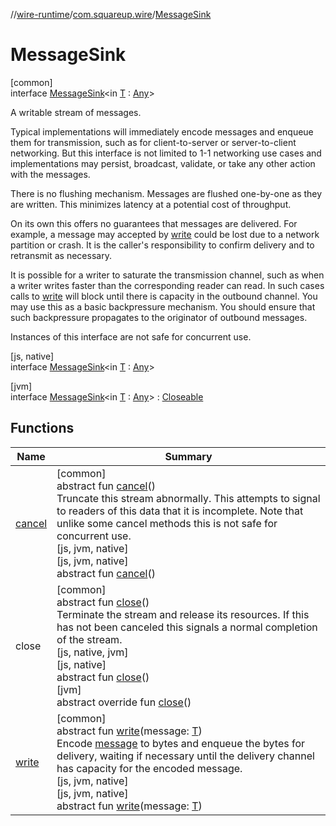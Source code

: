 //[wire-runtime](../../../index.md)/[com.squareup.wire](../index.md)/[MessageSink](index.md)

# MessageSink

[common]\
interface [MessageSink](index.md)&lt;in [T](index.md) : [Any](https://kotlinlang.org/api/latest/jvm/stdlib/kotlin/-any/index.html)&gt;

A writable stream of messages.

Typical implementations will immediately encode messages and enqueue them for transmission, such as for client-to-server or server-to-client networking. But this interface is not limited to 1-1 networking use cases and implementations may persist, broadcast, validate, or take any other action with the messages.

There is no flushing mechanism. Messages are flushed one-by-one as they are written. This minimizes latency at a potential cost of throughput.

On its own this offers no guarantees that messages are delivered. For example, a message may accepted by [write](write.md) could be lost due to a network partition or crash. It is the caller's responsibility to confirm delivery and to retransmit as necessary.

It is possible for a writer to saturate the transmission channel, such as when a writer writes faster than the corresponding reader can read. In such cases calls to [write](write.md) will block until there is capacity in the outbound channel. You may use this as a basic backpressure mechanism. You should ensure that such backpressure propagates to the originator of outbound messages.

Instances of this interface are not safe for concurrent use.

[js, native]\
interface [MessageSink](index.md)&lt;in [T](index.md) : [Any](https://kotlinlang.org/api/latest/jvm/stdlib/kotlin/-any/index.html)&gt;

[jvm]\
interface [MessageSink](index.md)&lt;in [T](index.md) : [Any](https://kotlinlang.org/api/latest/jvm/stdlib/kotlin/-any/index.html)&gt; : [Closeable](https://docs.oracle.com/javase/8/docs/api/java/io/Closeable.html)

## Functions

| Name | Summary |
|---|---|
| [cancel](cancel.md) | [common]<br>abstract fun [cancel](cancel.md)()<br>Truncate this stream abnormally. This attempts to signal to readers of this data that it is incomplete. Note that unlike some cancel methods this is not safe for concurrent use.<br>[js, jvm, native]<br>[js, jvm, native]<br>abstract fun [cancel](cancel.md)() |
| close | [common]<br>abstract fun [close](close.md)()<br>Terminate the stream and release its resources. If this has not been canceled this signals a normal completion of the stream.<br>[js, native, jvm]<br>[js, native]<br>abstract fun [close](close.md)()<br>[jvm]<br>abstract override fun [close](../-message-source/index.md#358956095%2FFunctions%2F1823866683)() |
| [write](write.md) | [common]<br>abstract fun [write](write.md)(message: [T](index.md))<br>Encode [message](write.md) to bytes and enqueue the bytes for delivery, waiting if necessary until the delivery channel has capacity for the encoded message.<br>[js, jvm, native]<br>[js, jvm, native]<br>abstract fun [write](write.md)(message: [T](index.md)) |
